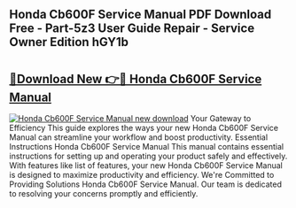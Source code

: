 ## Honda Cb600F Service Manual PDF Download Free - Part-5z3 User Guide Repair - Service Owner Edition hGY1b

# <h2><a href="http://cf24600.oget.top/?id=Honda+Cb600F+Service+Manual">🔗Download New 👉🔴 Honda Cb600F Service Manual</a></h2>

[![Honda Cb600F Service Manual new download](https://i.imgur.com/5g1atiW.png)](http://cf24600.oget.top/?id=Honda+Cb600F+Service+Manual)
Your Gateway to Efficiency This guide explores the ways your new Honda Cb600F Service Manual can streamline your workflow and boost productivity. Essential Instructions Honda Cb600F Service Manual This manual contains essential instructions for setting up and operating your product safely and effectively. With features like list of features, your new Honda Cb600F Service Manual is designed to maximize productivity and efficiency. We're Committed to Providing Solutions Honda Cb600F Service Manual. Our team is dedicated to resolving your concerns promptly and efficiently.
